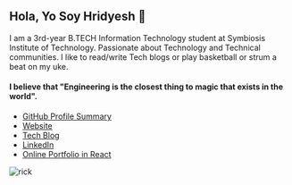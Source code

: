 ## Hola, Yo Soy Hridyesh :wave:

I am a 3rd-year B.TECH Information Technology student at Symbiosis Institute of Technology. Passionate about Technology and Technical communities. I like to read/write Tech blogs or  play basketball or strum a beat on my uke.

#### I believe that "Engineering is the closest thing to magic that exists in the world".

- [GitHub Profile Summary](https://profile-summary-for-github.com/user/kakabisht)
- [Website](https://kakabisht.github.io./) 
- [Tech Blog](https://programmerprodigy.code.blog/)
- [LinkedIn](https://www.linkedin.com/in/hridyesh-bisht-223406133/)
- [Online Portfolio in React](https://hridyesh.herokuapp.com/)

 <img src=https://media.giphy.com/media/cODrlNTkGnZGVtVagd/giphy.gif alt="rick" id="rick">
